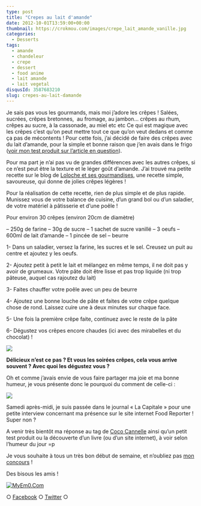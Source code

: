 ```yaml
---
type: post
title: "Crepes au lait d'amande"
date: 2012-10-01T13:59:00+00:00
thumbnail: https://crokmou.com/images/crepe_lait_amande_vanille.jpg
categories:
  - Desserts
tags:
  - amande
  - chandeleur
  - crepe
  - dessert
  - food anime
  - lait amande
  - lait vegetal
disqusId: 3587683210
slug: crepes-au-lait-damande
---
```


Je sais pas vous les gourmands, mais moi j’adore les crêpes ! Salées, sucrées, crêpes bretonnes,  au fromage, au jambon… crêpes au rhum, crêpes au sucre, à la cassonade, au miel etc etc Ce qui est magique avec les crêpes c’est qu’on peut mettre tout ce que qu’on veut dedans et comme ça pas de mécontents ! Pour cette fois, j’ai décidé de faire des crêpes avec du lait d’amande, pour la simple et bonne raison que j’en avais dans le frigo ([voir mon test produit sur l’article en question](http://www.crokmou.com/2012/09/lait-damande-alpro-vendrediiii-test.html)).

Pour ma part je n’ai pas vu de grandes différences avec les autres crêpes, si ce n’est peut être la texture et le léger goût d’amande. J’ai trouvé ma petite recette sur le blog de [Loloche et ses gourmandises](http://loloche-et-ses-gourmandises.over-blog.com/article-crepes-au-lait-d-amandes-100131844-comments.html#anchorComment), une recette simple, savoureuse, qui donne de jolies crêpes légères !

Pour la réalisation de cette recette, rien de plus simple et de plus rapide. Munissez vous de votre balance de cuisine, d’un grand bol ou d’un saladier, de votre matériel à pâtisserie et d’une poêle !

Pour environ 30 crêpes
(environ 20cm de diamètre)

– 250g de farine
– 30g de sucre
– 1 sachet de sucre vanillé
– 3 oeufs
– 600ml de lait d’amande
– 1 pincée de sel
– beurre

1- Dans un saladier, versez la farine, les sucres et le sel. Creusez un puit au centre et ajoutez y les oeufs.

2- Ajoutez petit à petit le lait et mélangez en même temps, il ne doit pas y avoir de grumeaux. Votre pâte doit être lisse et pas trop liquide (ni trop pâteuse, auquel cas rajoutez du lait)

3- Faites chauffer votre poêle avec un peu de beurre

4- Ajoutez une bonne louche de pâte et faites de votre crêpe quelque chose de rond. Laissez cuire une à deux minutes sur chaque face.

5- Une fois la première crêpe faite, continuez avec le reste de la pâte

6- Dégustez vos crêpes encore chaudes (ici avec des mirabelles et du chocolat) !

![](https://crokmou.com/images/le_secret_du_poids_florence_delorme_gif_crokmou.gif)

**Délicieux n’est ce pas ? Et vous les soirées crêpes, cela vous arrive souvent ? Avec quoi les dégustez vous ?**

Oh et comme j’avais envie de vous faire partager ma joie et ma bonne humeur, je vous présente donc le pourquoi du comment de celle-ci :

[![](http://2.bp.blogspot.com/-qn34HuDxNC4/UGmRR7SQFAI/AAAAAAAAErs/E-bD_R8YA8c/s640/Journal_capitale.jpg)](http://2.bp.blogspot.com/-qn34HuDxNC4/UGmRR7SQFAI/AAAAAAAAErs/E-bD_R8YA8c/s1600/Journal_capitale.jpg)

Samedi après-midi, je suis passée dans le journal « La Capitale » pour une petite interview concernant ma présence sur le site internet Food Reporter ! Super non ?

A venir très bientôt ma réponse au tag de [Coco Cannelle](http://coco-cannelle.blogspot.be/) ainsi qu’un petit test produit ou la découverte d’un livre (ou d’un site internet), à voir selon l’humeur du jour =p

Je vous souhaite à tous un très bon début de semaine, et n’oubliez pas [mon concours](http://www.crokmou.com/2012/09/gagnez-un-tablier-de-cuisine.html) !

Des bisous les amis !

[![MyEm0.Com](http://i269.photobucket.com/albums/jj72/myem0/02/cute-panda-emoticon-006.gif)](http://www.myem0.com/emoticon/cute-panda-emoticon/)

○ [Facebook](https://www.facebook.com/crokmou.blog) ○ [Twitter](https://twitter.com/Crokmou) ○